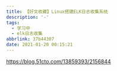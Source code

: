 ```yaml
---
title: 【好文收藏】Linux搭建ELK日志收集系统
description: '-'
tags:
  - 学习中
  - elk日志收集
abbrlink: 37b44307
date: 2021-01-20 00:15:21
---
```




https://blog.51cto.com/13859393/2156844
